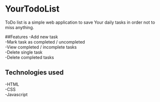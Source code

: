 # YourTodoList
ToDo list is a simple web application to save Your daily tasks in order not to miss anything.

##Features
-Add new task  
-Mark task as completed / uncompleted  
-View completed / incomplete tasks  
-Delete single task  
-Delete completed tasks  

## Technologies used
-HTML  
-CSS  
-Javascript  

